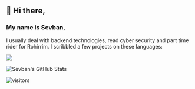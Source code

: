 ##  👋 Hi there,
### My name is Sevban,
I usually deal with backend technologies, read cyber security and part time rider for Rohirrim.
I scribbled a few projects on these languages:

<img align="center" src="https://github-readme-stats.vercel.app/api/top-langs/?username=svbnbyrk&layout=compact&theme=tokyonight" />


![Sevban's GitHub Stats](https://github-readme-stats.vercel.app/api?username=svbnbyrk&show_icons=true&theme=tokyonight)


![visitors](https://img.shields.io/badge/dynamic/json?color=informational&label=visitor%20count&query=value&url=https%3A%2F%2Fapi.countapi.xyz%2Fhit%2Fsvbnbyrk.svbnbyrk%2Freadme)
